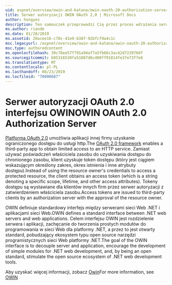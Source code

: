 ```yaml
---
uid: aspnet/overview/owin-and-katana/owin-oauth-20-authorization-server
title: Serwer autoryzacji OWIN OAuth 2,0 | Microsoft Docs
author: hongyes
description: Ten samouczek przeprowadzi Cię przez proces wdrażania serwera autoryzacji protokołu OAuth 2,0 przy użyciu oprogramowania pośredniczącego OWIN OAuth. Jest to zaawansowany samouczek, który outlin...
ms.author: riande
ms.date: 01/28/2019
ms.assetid: 20acee16-c70c-41e9-b38f-92bfcf9a4c1c
msc.legacyurl: /aspnet/overview/owin-and-katana/owin-oauth-20-authorization-server
msc.type: authoredcontent
ms.openlocfilehash: 39c78ee57f791a94af7a5fb66c3ac42d7239760f
ms.sourcegitcommit: b95316530fa51087d6c400ff91814fe37e73f7e8
ms.translationtype: MT
ms.contentlocale: pl-PL
ms.lasthandoff: 08/23/2019
ms.locfileid: "70000687"
---
```

# <a name="owin-oauth-20-authorization-server"></a><span data-ttu-id="fdfab-104">Serwer autoryzacji OAuth 2.0 interfejsu OWIN</span><span class="sxs-lookup"><span data-stu-id="fdfab-104">OWIN OAuth 2.0 Authorization Server</span></span>

<span data-ttu-id="fdfab-105">[Platforma OAuth 2,0](http://tools.ietf.org/html/rfc6749) umożliwia aplikacji innej firmy uzyskanie ograniczonego dostępu do usługi http.</span><span class="sxs-lookup"><span data-stu-id="fdfab-105">The [OAuth 2.0 framework](http://tools.ietf.org/html/rfc6749) enables a third-party app to obtain limited access to an HTTP service.</span></span> <span data-ttu-id="fdfab-106">Zamiast używać poświadczeń właściciela zasobu do uzyskiwania dostępu do chronionego zasobu, klient uzyskuje token dostępu (który jest ciągiem wskazującym określony zakres, okres istnienia i inne atrybuty dostępu).</span><span class="sxs-lookup"><span data-stu-id="fdfab-106">Instead of using the resource owner's credentials to access a protected resource, the client obtains an access token (which is a string denoting a specific scope, lifetime, and other access attributes).</span></span> <span data-ttu-id="fdfab-107">Tokeny dostępu są wystawiane dla klientów innych firm przez serwer autoryzacji z zatwierdzeniem właściciela zasobu.</span><span class="sxs-lookup"><span data-stu-id="fdfab-107">Access tokens are issued to third-party clients by an authorization server with the approval of the resource owner.</span></span>

<span data-ttu-id="fdfab-108">OWIN definiuje standardowy interfejs między serwerami sieci Web .NET i aplikacjami sieci Web.</span><span class="sxs-lookup"><span data-stu-id="fdfab-108">OWIN defines a standard interface between .NET web servers and web applications.</span></span> <span data-ttu-id="fdfab-109">Celem interfejsu OWIN jest rozdzielenie serwera i aplikacji, zachęcanie do tworzenia prostych modułów do programowania w sieci Web dla platformy .NET, a przez to jest otwarty standard, pobudzający ekosystem typu open source narzędzi programistycznych sieci Web platformy .NET.</span><span class="sxs-lookup"><span data-stu-id="fdfab-109">The goal of the OWIN interface is to decouple server and application, encourage the development of simple modules for .NET web development, and, by being an open standard, stimulate the open source ecosystem of .NET web development tools.</span></span>

<span data-ttu-id="fdfab-110">Aby uzyskać więcej informacji, zobacz [Owin](http://owin.org/)</span><span class="sxs-lookup"><span data-stu-id="fdfab-110">For more information, see [OWIN](http://owin.org/)</span></span>

